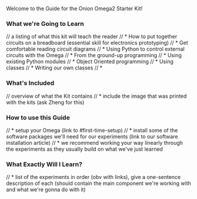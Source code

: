 Welcome to the Guide for the Onion Omega2 Starter Kit!

### What we're Going to Learn

// a listing of what this kit will teach the reader
//	* How to put together circuits on a breadboard (essential skill for electronics prototyping)
//	* Get comfortable reading circuit diagrams
//	* Using Python to control external circuits with the Omega
//		* From the ground-up programming
//		* Using existing Python modules
//		* Object Oriented programming
//			* Using classes
//			* Writing our own classes
//	*

### What's Included

// overview of what the Kit contains
// * include the image that was printed with the kits (ask Zheng for this)

### How to use this Guide

// * setup your Omega (link to #first-time-setup)
// * install some of the software packages we'll need for our experiments (link to our software installation article)
// * we recommend working your way linearly through the experiments as they usually build on what we've just learned

### What Exactly Will I Learn?

// * list of the experiments in order (obv with links), give a one-sentence description of each (should contain the main component we're working with and what we're gonna do with it)
